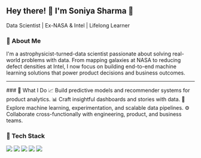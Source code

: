 
## Hey there! 👋 I'm Soniya Sharma 🌟  
Data Scientist | Ex-NASA & Intel | Lifelong Learner

### 🚀 About Me  
I'm a astrophysicist-turned-data scientist passionate about solving real-world problems with data. From mapping galaxies at NASA to reducing defect densities at Intel, I now focus on  building end-to-end machine learning solutions that power product decisions and business outcomes.  
<hr>
### 💼 What I Do  
📈 Build predictive models and recommender systems for product analytics.  
📊 Craft insightful dashboards and stories with data.  
🤖 Explore machine learning, experimentation, and scalable data pipelines.
⚙️ Collaborate cross-functionally with engineering, product, and business teams.  

### 🧰 Tech Stack  
<p>
  <img src="https://img.shields.io/badge/Python-3776AB?style=for-the-badge&logo=python&logoColor=white" />
  <img src="https://img.shields.io/badge/R-276DC3?style=for-the-badge&logo=r&logoColor=white" />
  <img src="https://img.shields.io/badge/SQL-4479A1?style=for-the-badge&logo=postgresql&logoColor=white" />
  <img src="https://img.shields.io/badge/Power%20BI-F2C811?style=for-the-badge&logo=powerbi&logoColor=black" />
  <img src="https://img.shields.io/badge/Git-F05032?style=for-the-badge&logo=git&logoColor=white" />
</p>

